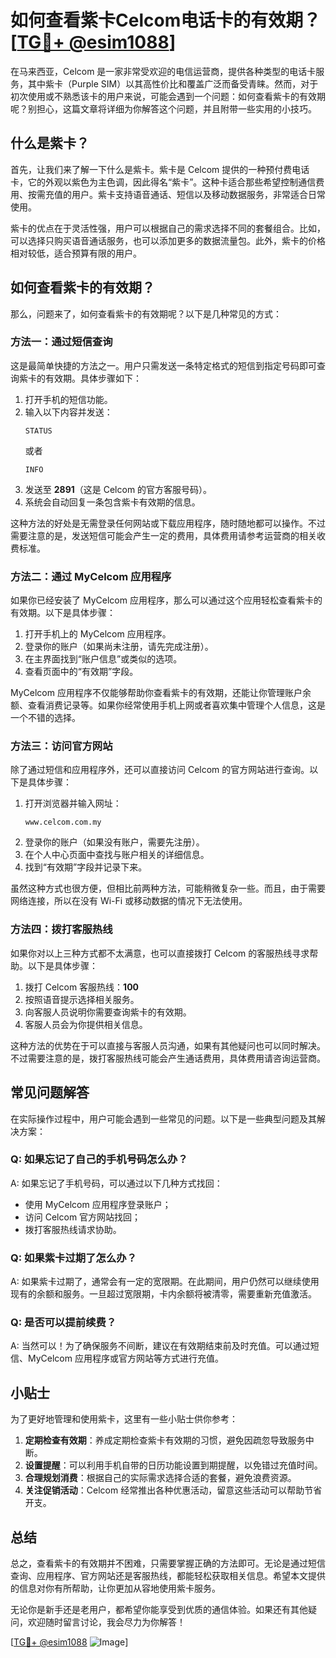 # 如何查看紫卡Celcom电话卡的有效期？[[TG💪+ @esim1088](https://t.me/s/esim1088)]

在马来西亚，Celcom 是一家非常受欢迎的电信运营商，提供各种类型的电话卡服务，其中紫卡（Purple SIM）以其高性价比和覆盖广泛而备受青睐。然而，对于初次使用或不熟悉该卡的用户来说，可能会遇到一个问题：如何查看紫卡的有效期呢？别担心，这篇文章将详细为你解答这个问题，并且附带一些实用的小技巧。

## 什么是紫卡？

首先，让我们来了解一下什么是紫卡。紫卡是 Celcom 提供的一种预付费电话卡，它的外观以紫色为主色调，因此得名“紫卡”。这种卡适合那些希望控制通信费用、按需充值的用户。紫卡支持语音通话、短信以及移动数据服务，非常适合日常使用。

紫卡的优点在于灵活性强，用户可以根据自己的需求选择不同的套餐组合。比如，可以选择只购买语音通话服务，也可以添加更多的数据流量包。此外，紫卡的价格相对较低，适合预算有限的用户。

## 如何查看紫卡的有效期？

那么，问题来了，如何查看紫卡的有效期呢？以下是几种常见的方式：

### 方法一：通过短信查询

这是最简单快捷的方法之一。用户只需发送一条特定格式的短信到指定号码即可查询紫卡的有效期。具体步骤如下：

1. 打开手机的短信功能。
2. 输入以下内容并发送：
   ```
   STATUS
   ```
   或者
   ```
   INFO
   ```
3. 发送至 **2891**（这是 Celcom 的官方客服号码）。
4. 系统会自动回复一条包含紫卡有效期的信息。

这种方法的好处是无需登录任何网站或下载应用程序，随时随地都可以操作。不过需要注意的是，发送短信可能会产生一定的费用，具体费用请参考运营商的相关收费标准。

### 方法二：通过 MyCelcom 应用程序

如果你已经安装了 MyCelcom 应用程序，那么可以通过这个应用轻松查看紫卡的有效期。以下是具体步骤：

1. 打开手机上的 MyCelcom 应用程序。
2. 登录你的账户（如果尚未注册，请先完成注册）。
3. 在主界面找到“账户信息”或类似的选项。
4. 查看页面中的“有效期”字段。

MyCelcom 应用程序不仅能够帮助你查看紫卡的有效期，还能让你管理账户余额、查看消费记录等。如果你经常使用手机上网或者喜欢集中管理个人信息，这是一个不错的选择。

### 方法三：访问官方网站

除了通过短信和应用程序外，还可以直接访问 Celcom 的官方网站进行查询。以下是具体步骤：

1. 打开浏览器并输入网址：
   ```
   www.celcom.com.my
   ```
2. 登录你的账户（如果没有账户，需要先注册）。
3. 在个人中心页面中查找与账户相关的详细信息。
4. 找到“有效期”字段并记录下来。

虽然这种方式也很方便，但相比前两种方法，可能稍微复杂一些。而且，由于需要网络连接，所以在没有 Wi-Fi 或移动数据的情况下无法使用。

### 方法四：拨打客服热线

如果你对以上三种方式都不太满意，也可以直接拨打 Celcom 的客服热线寻求帮助。以下是具体步骤：

1. 拨打 Celcom 客服热线：**100**
2. 按照语音提示选择相关服务。
3. 向客服人员说明你需要查询紫卡的有效期。
4. 客服人员会为你提供相关信息。

这种方法的优势在于可以直接与客服人员沟通，如果有其他疑问也可以同时解决。不过需要注意的是，拨打客服热线可能会产生通话费用，具体费用请咨询运营商。

## 常见问题解答

在实际操作过程中，用户可能会遇到一些常见的问题。以下是一些典型问题及其解决方案：

### Q: 如果忘记了自己的手机号码怎么办？
A: 如果忘记了手机号码，可以通过以下几种方式找回：
- 使用 MyCelcom 应用程序登录账户；
- 访问 Celcom 官方网站找回；
- 拨打客服热线请求协助。

### Q: 如果紫卡过期了怎么办？
A: 如果紫卡过期了，通常会有一定的宽限期。在此期间，用户仍然可以继续使用现有的余额和服务。一旦超过宽限期，卡内余额将被清零，需要重新充值激活。

### Q: 是否可以提前续费？
A: 当然可以！为了确保服务不间断，建议在有效期结束前及时充值。可以通过短信、MyCelcom 应用程序或官方网站等方式进行充值。

## 小贴士

为了更好地管理和使用紫卡，这里有一些小贴士供你参考：

1. **定期检查有效期**：养成定期检查紫卡有效期的习惯，避免因疏忽导致服务中断。
2. **设置提醒**：可以利用手机自带的日历功能设置到期提醒，以免错过充值时间。
3. **合理规划消费**：根据自己的实际需求选择合适的套餐，避免浪费资源。
4. **关注促销活动**：Celcom 经常推出各种优惠活动，留意这些活动可以帮助节省开支。

## 总结

总之，查看紫卡的有效期并不困难，只需要掌握正确的方法即可。无论是通过短信查询、应用程序、官方网站还是客服热线，都能轻松获取相关信息。希望本文提供的信息对你有所帮助，让你更加从容地使用紫卡服务。

无论你是新手还是老用户，都希望你能享受到优质的通信体验。如果还有其他疑问，欢迎随时留言讨论，我会尽力为你解答！

[[TG💪+ @esim1088](https://t.me/s/esim1088) ![Image](https://i.postimg.cc/4NQfJmqS/Snipaste-2025-05-13-00-14-12.png)]